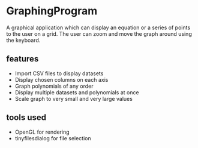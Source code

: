 # GraphingProgram

A graphical application which can display an equation or a series of points to the user on a grid.
The user can zoom and move the graph around using the keyboard.

## features
* Import CSV files to display datasets
* Display chosen columns on each axis
* Graph polynomials of any order
* Display multiple datasets and polynomials at once
* Scale graph to very small and very large values

## tools used
* OpenGL for rendering 
* tinyfilesdialog for file selection



